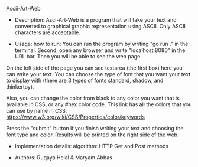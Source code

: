 Ascii-Art-Web

* Description: Asci-Art-Web is a program that will take your text and converted to graphical graphic representation using ASCII. Only ASCII characters are acceptable. 

* Usage: how to run:
You can run the program by writing "go run ." in the terminal. Second, open any browser and write "localhost:8080" in the URL bar. Then you will be able to see the web page.

On the left side of the page you can see textarea (the first box) here you can write your text. You can choose the type of font that you want your text to display with (there are 3 types of fonts standard, shadow, and thinkertoy).

Also, you can change the color from black to any color you want that is available in CSS, or any #hex color code. This link has all the colors that you can use by name in CSS: https://www.w3.org/wiki/CSS/Properties/color/keywords

Press the "submit" button if you finish writing your text and choosing the font type and color.
Results will be printed on the right side of the web.

* Implementation details: algorithm: HTTP Get and Post methods

* Authors: Ruqaya Helal & Maryam Abbas